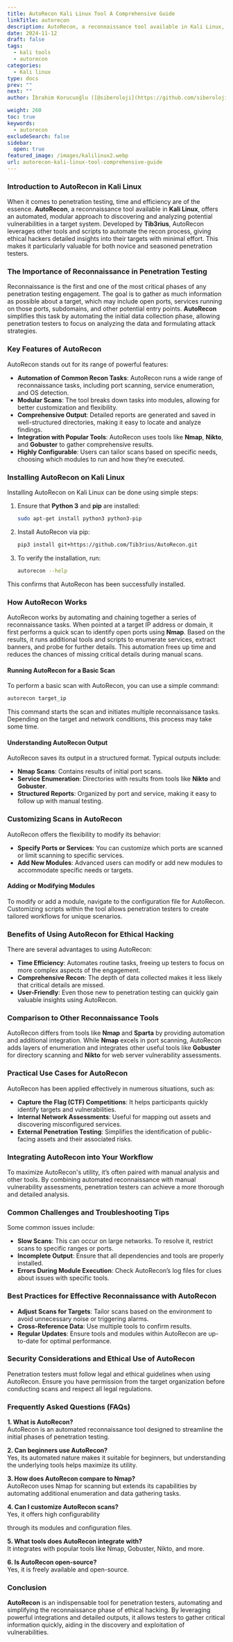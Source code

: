 ```yaml
---
title: AutoRecon Kali Linux Tool A Comprehensive Guide
linkTitle: autorecon
description: AutoRecon, a reconnaissance tool available in Kali Linux, offers an automated, modular approach to discovering and analyzing potential vulnerabilities in a target system.
date: 2024-11-12
draft: false
tags:
  - kali tools
  - autorecon
categories:
  - Kali linux
type: docs
prev: ""
next: ""
author: İbrahim Korucuoğlu ([@siberoloji](https://github.com/siberoloji))

weight: 260
toc: true
keywords:
  - autorecon
excludeSearch: false
sidebar:
  open: true
featured_image: /images/kalilinux2.webp
url: autorecon-kali-linux-tool-comprehensive-guide
---
```


### **Introduction to AutoRecon in Kali Linux**

When it comes to penetration testing, time and efficiency are of the essence. **AutoRecon**, a reconnaissance tool available in **Kali Linux**, offers an automated, modular approach to discovering and analyzing potential vulnerabilities in a target system. Developed by **Tib3rius**, AutoRecon leverages other tools and scripts to automate the recon process, giving ethical hackers detailed insights into their targets with minimal effort. This makes it particularly valuable for both novice and seasoned penetration testers.

### **The Importance of Reconnaissance in Penetration Testing**

Reconnaissance is the first and one of the most critical phases of any penetration testing engagement. The goal is to gather as much information as possible about a target, which may include open ports, services running on those ports, subdomains, and other potential entry points. **AutoRecon** simplifies this task by automating the initial data collection phase, allowing penetration testers to focus on analyzing the data and formulating attack strategies.

### **Key Features of AutoRecon**

AutoRecon stands out for its range of powerful features:

- **Automation of Common Recon Tasks**: AutoRecon runs a wide range of reconnaissance tasks, including port scanning, service enumeration, and OS detection.
- **Modular Scans**: The tool breaks down tasks into modules, allowing for better customization and flexibility.
- **Comprehensive Output**: Detailed reports are generated and saved in well-structured directories, making it easy to locate and analyze findings.
- **Integration with Popular Tools**: AutoRecon uses tools like **Nmap**, **Nikto**, and **Gobuster** to gather comprehensive results.
- **Highly Configurable**: Users can tailor scans based on specific needs, choosing which modules to run and how they’re executed.

### **Installing AutoRecon on Kali Linux**

Installing AutoRecon on Kali Linux can be done using simple steps:

1. Ensure that **Python 3** and **pip** are installed:

   ```bash
   sudo apt-get install python3 python3-pip
   ```

2. Install AutoRecon via pip:

   ```bash
   pip3 install git+https://github.com/Tib3rius/AutoRecon.git
   ```

3. To verify the installation, run:

   ```bash
   autorecon --help
   ```

This confirms that AutoRecon has been successfully installed.

### **How AutoRecon Works**

AutoRecon works by automating and chaining together a series of reconnaissance tasks. When pointed at a target IP address or domain, it first performs a quick scan to identify open ports using **Nmap**. Based on the results, it runs additional tools and scripts to enumerate services, extract banners, and probe for further details. This automation frees up time and reduces the chances of missing critical details during manual scans.

#### **Running AutoRecon for a Basic Scan**

To perform a basic scan with AutoRecon, you can use a simple command:

```bash
autorecon target_ip
```

This command starts the scan and initiates multiple reconnaissance tasks. Depending on the target and network conditions, this process may take some time.

#### **Understanding AutoRecon Output**

AutoRecon saves its output in a structured format. Typical outputs include:

- **Nmap Scans**: Contains results of initial port scans.
- **Service Enumeration**: Directories with results from tools like **Nikto** and **Gobuster**.
- **Structured Reports**: Organized by port and service, making it easy to follow up with manual testing.

### **Customizing Scans in AutoRecon**

AutoRecon offers the flexibility to modify its behavior:

- **Specify Ports or Services**: You can customize which ports are scanned or limit scanning to specific services.
- **Add New Modules**: Advanced users can modify or add new modules to accommodate specific needs or targets.

#### **Adding or Modifying Modules**

To modify or add a module, navigate to the configuration file for AutoRecon. Customizing scripts within the tool allows penetration testers to create tailored workflows for unique scenarios.

### **Benefits of Using AutoRecon for Ethical Hacking**

There are several advantages to using AutoRecon:

- **Time Efficiency**: Automates routine tasks, freeing up testers to focus on more complex aspects of the engagement.
- **Comprehensive Recon**: The depth of data collected makes it less likely that critical details are missed.
- **User-Friendly**: Even those new to penetration testing can quickly gain valuable insights using AutoRecon.

### **Comparison to Other Reconnaissance Tools**

AutoRecon differs from tools like **Nmap** and **Sparta** by providing automation and additional integration. While **Nmap** excels in port scanning, AutoRecon adds layers of enumeration and integrates other useful tools like **Gobuster** for directory scanning and **Nikto** for web server vulnerability assessments.

### **Practical Use Cases for AutoRecon**

AutoRecon has been applied effectively in numerous situations, such as:

- **Capture the Flag (CTF) Competitions**: It helps participants quickly identify targets and vulnerabilities.
- **Internal Network Assessments**: Useful for mapping out assets and discovering misconfigured services.
- **External Penetration Testing**: Simplifies the identification of public-facing assets and their associated risks.

### **Integrating AutoRecon into Your Workflow**

To maximize AutoRecon's utility, it’s often paired with manual analysis and other tools. By combining automated reconnaissance with manual vulnerability assessments, penetration testers can achieve a more thorough and detailed analysis.

### **Common Challenges and Troubleshooting Tips**

Some common issues include:

- **Slow Scans**: This can occur on large networks. To resolve it, restrict scans to specific ranges or ports.
- **Incomplete Output**: Ensure that all dependencies and tools are properly installed.
- **Errors During Module Execution**: Check AutoRecon’s log files for clues about issues with specific tools.

### **Best Practices for Effective Reconnaissance with AutoRecon**

- **Adjust Scans for Targets**: Tailor scans based on the environment to avoid unnecessary noise or triggering alarms.
- **Cross-Reference Data**: Use multiple tools to confirm results.
- **Regular Updates**: Ensure tools and modules within AutoRecon are up-to-date for optimal performance.

### **Security Considerations and Ethical Use of AutoRecon**

Penetration testers must follow legal and ethical guidelines when using AutoRecon. Ensure you have permission from the target organization before conducting scans and respect all legal regulations.

### **Frequently Asked Questions (FAQs)**

**1. What is AutoRecon?**  
AutoRecon is an automated reconnaissance tool designed to streamline the initial phases of penetration testing.

**2. Can beginners use AutoRecon?**  
Yes, its automated nature makes it suitable for beginners, but understanding the underlying tools helps maximize its utility.

**3. How does AutoRecon compare to Nmap?**  
AutoRecon uses Nmap for scanning but extends its capabilities by automating additional enumeration and data gathering tasks.

**4. Can I customize AutoRecon scans?**  
Yes, it offers high configurability

 through its modules and configuration files.

**5. What tools does AutoRecon integrate with?**  
It integrates with popular tools like Nmap, Gobuster, Nikto, and more.

**6. Is AutoRecon open-source?**  
Yes, it is freely available and open-source.

### **Conclusion**

**AutoRecon** is an indispensable tool for penetration testers, automating and simplifying the reconnaissance phase of ethical hacking. By leveraging powerful integrations and detailed outputs, it allows testers to gather critical information quickly, aiding in the discovery and exploitation of vulnerabilities.
